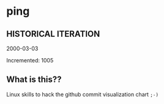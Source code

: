# ping

## HISTORICAL ITERATION
2000-03-03

Incremented: 1005

## What is this?? 
Linux skills to hack the github commit visualization chart `;-)`
